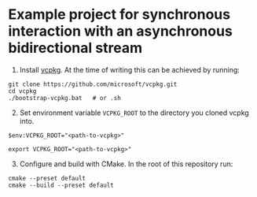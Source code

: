 # Example project for synchronous interaction with an asynchronous bidirectional stream

1. Install [vcpkg](https://github.com/microsoft/vcpkg). At the time of writing this can be achieved by running:

```shell
git clone https://github.com/microsoft/vcpkg.git
cd vcpkg
./bootstrap-vcpkg.bat   # or .sh
```

2. Set environment variable `VCPKG_ROOT` to the directory you cloned vcpkg into.

```shell
$env:VCPKG_ROOT="<path-to-vcpkg>"
```

```shell
export VCPKG_ROOT="<path-to-vcpkg>"
```

3. Configure and build with CMake. In the root of this repository run:

```shell
cmake --preset default
cmake --build --preset default
```